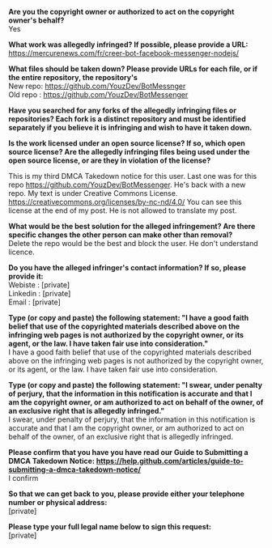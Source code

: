 **Are you the copyright owner or authorized to act on the copyright owner's behalf?**    
Yes

**What work was allegedly infringed? If possible, please provide a URL:**  
https://mercurenews.com/fr/creer-bot-facebook-messenger-nodejs/

**What files should be taken down? Please provide URLs for each file, or if the entire repository, the repository's**  
New repo: https://github.com/YouzDev/BotMessnger  
Old repo : https://github.com/YouzDev/BotMessenger  

**Have you searched for any forks of the allegedly infringing files or repositories? Each fork is a distinct repository and must be identified separately if you believe it is infringing and wish to have it taken down.**  

**Is the work licensed under an open source license? If so, which open source license? Are the allegedly infringing files being used under the open source license, or are they in violation of the license?**  

This is my third DMCA Takedown notice for this user. Last one was for this repo https://github.com/YouzDev/BotMessenger. He's back with a new repo. My text is under Creative Commons License. https://creativecommons.org/licenses/by-nc-nd/4.0/ You can see this license at the end of my post. He is not allowed to translate my post.

**What would be the best solution for the alleged infringement? Are there specific changes the other person can make other than removal?**  
Delete the repo would be the best and block the user. He don't understand licence.

**Do you have the alleged infringer's contact information? If so, please provide it:**    
Webiste : [private]   
Linkedin : [private]   
Email : [private]  

**Type (or copy and paste) the following statement: "I have a good faith belief that use of the copyrighted materials described above on the infringing web pages is not authorized by the copyright owner, or its agent, or the law. I have taken fair use into consideration."**  
I have a good faith belief that use of the copyrighted materials described above on the infringing web pages is not authorized by the copyright owner, or its agent, or the law. I have taken fair use into consideration.

**Type (or copy and paste) the following statement: "I swear, under penalty of perjury, that the information in this notification is accurate and that I am the copyright owner, or am authorized to act on behalf of the owner, of an exclusive right that is allegedly infringed."**  
I swear, under penalty of perjury, that the information in this notification is accurate and that I am the copyright owner, or am authorized to act on behalf of the owner, of an exclusive right that is allegedly infringed.

**Please confirm that you have you have read our Guide to Submitting a DMCA Takedown Notice: https://help.github.com/articles/guide-to-submitting-a-dmca-takedown-notice/**  
I confirm

**So that we can get back to you, please provide either your telephone number or physical address:**  
[private]

**Please type your full legal name below to sign this request:**  
[private]
